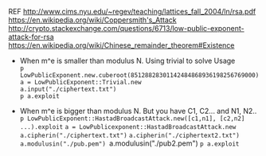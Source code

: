 REF
http://www.cims.nyu.edu/~regev/teaching/lattices_fall_2004/ln/rsa.pdf  
https://en.wikipedia.org/wiki/Coppersmith's_Attack  
http://crypto.stackexchange.com/questions/6713/low-public-exponent-attack-for-rsa  
https://en.wikipedia.org/wiki/Chinese_remainder_theorem#Existence  


* When m^e is smaller than modulus N. Using trivial to solve
Usage  
  `p LowPublicExponent.new.cuberoot(85128828301142484868936198256769000)`  
  `a = LowPublicExponent::Trivial.new`  
  `a.input("./ciphertext.txt")`  
  `p a.exploit`  

* When m^e is bigger than modulus N. But you have C1, C2... and N1, N2..
  `p LowPublicExponent::HastadBroadcastAttack.new([c1,n1], [c2,n2] ...).exploit`
  `a = LowPublicexponent::HastadBroadcastAttack.new`
  `a.cipherin("./ciphertext.txt")`
  `a.cipherin("./ciphertext2.txt")`
  `a.modulusin("./pub.pem")
  `a.modulusin("./pub2.pem")
  `p a.exploit`

